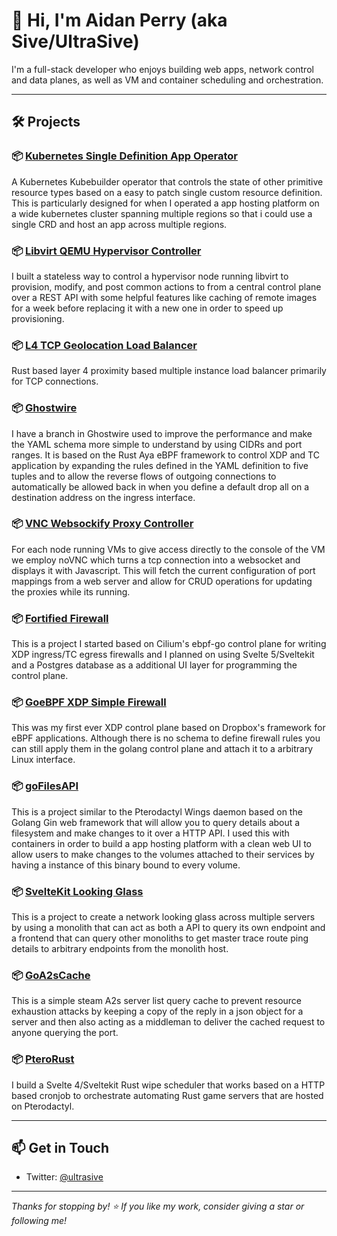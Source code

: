 # 👋 Hi, I'm Aidan Perry (aka Sive/UltraSive)

I'm a full-stack developer who enjoys building web apps, network control and data planes, as well as VM and container scheduling and orchestration.

---

## 🛠️ Projects

### 📦 [**Kubernetes Single Definition App Operator**](https://github.com/UltraSive/single-definition-app-operator)
A Kubernetes Kubebuilder operator that controls the state of other primitive resource types based on a easy to patch single custom resource definition. This is particularly designed for when I operated a app hosting platform on a wide kubernetes cluster spanning multiple regions so that i could use a single CRD and host an app across multiple regions.

### 📦 [**Libvirt QEMU Hypervisor Controller**](https://github.com/UltraSive/libvirt-hypervisor-controller)
I built a stateless way to control a hypervisor node running libvirt to provision, modify, and post common actions to from a central control plane over a REST API with some helpful features like caching of remote images for a week before replacing it with a new one in order to speed up provisioning.

### 📦 [**L4 TCP Geolocation Load Balancer**](https://github.com/UltraSive/L4GeoLB)
Rust based layer 4 proximity based multiple instance load balancer primarily for TCP connections.

### 📦 [**Ghostwire**](https://github.com/packetware/ghostwire/tree/sive)
I have a branch in Ghostwire used to improve the performance and make the YAML schema more simple to understand by using CIDRs and port ranges. It is based on the Rust Aya eBPF framework to control XDP and TC application by expanding the rules defined in the YAML definition to five tuples and to allow the reverse flows of outgoing connections to automatically be allowed back in when you define a default drop all on a destination address on the ingress interface.

### 📦 [**VNC Websockify Proxy Controller**](https://github.com/UltraSive/vnc-websockify-proxies)
For each node running VMs to give access directly to the console of the VM we employ noVNC which turns a tcp connection into a websocket and displays it with Javascript. This will fetch the current configuration of port mappings from a web server and allow for CRUD operations for updating the proxies while its running.

### 📦 [**Fortified Firewall**](https://github.com/UltraSive/fortified-firewall)
This is a project I started based on Cilium's ebpf-go control plane for writing XDP ingress/TC egress firewalls and I planned on using Svelte 5/Sveltekit and a Postgres database as a additional UI layer for programming the control plane. 

### 📦 [**GoeBPF XDP Simple Firewall**](https://github.com/UltraSive/GoeBPF-XDP-Simple-Firewall)
This was my first ever XDP control plane based on Dropbox's framework for eBPF applications. Although there is no schema to define firewall rules you can still apply them in the golang control plane and attach it to a arbitrary Linux interface.

### 📦 [**goFilesAPI**](https://github.com/packetware/goFilesAPI)
This is a project similar to the Pterodactyl Wings daemon based on the Golang Gin web framework that will allow you to query details about a filesystem and make changes to it over a HTTP API. I used this with containers in order to build a app hosting platform with a clean web UI to allow users to make changes to the volumes attached to their services by having a instance of this binary bound to every volume.

### 📦 [**SvelteKit Looking Glass**](https://github.com/UltraSive/SvelteKit-Looking-Glass)
This is a project to create a network looking glass across multiple servers by using a monolith that can act as both a API to query its own endpoint and a frontend that can query other monoliths to get master trace route ping details to arbitrary endpoints from the monolith host.

### 📦 [**GoA2sCache**](https://github.com/UltraSive/GoA2sCache)
This is a simple steam A2s server list query cache to prevent resource exhaustion attacks by keeping a copy of the reply in a json object for a server and then also acting as a middleman to deliver the cached request to anyone querying the port.

### 📦 [**PteroRust**](https://github.com/UltraSive/pterorust.com)
I build a Svelte 4/Sveltekit Rust wipe scheduler that works based on a HTTP based cronjob to orchestrate automating Rust game servers that are hosted on Pterodactyl.

---

## 📫 Get in Touch

- Twitter: [@ultrasive](https://twitter.com/ultrasive)

---
*Thanks for stopping by! ⭐ If you like my work, consider giving a star or following me!*
